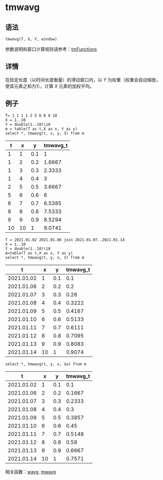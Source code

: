 # tmwavg

## 语法

`tmwavg(T, X, Y, window)`

参数说明和窗口计算规则请参考：[tmFunctions](../themes/tmFunctions.html)

## 详情

在给定长度（以时间长度衡量）的滑动窗口内，以 *Y* 为权重（权重会自动缩放，使其元素之和为1），计算 *X* 元素的加权平均。

## 例子

```
T= 1 1 1 1 2 5 6 8 9 10
X = 1..10
Y = double(1..10)\10
m = table(T as t,X as x, Y as y)
select *, tmwavg(t, x, y, 3) from m
```

| t | x | y | tmwavg\_t |
| --- | --- | --- | --- |
| 1 | 1 | 0.1 | 1 |
| 1 | 2 | 0.2 | 1.6667 |
| 1 | 3 | 0.3 | 2.3333 |
| 1 | 4 | 0.4 | 3 |
| 2 | 5 | 0.5 | 3.6667 |
| 5 | 6 | 0.6 | 6 |
| 6 | 7 | 0.7 | 6.5385 |
| 8 | 8 | 0.8 | 7.5333 |
| 9 | 9 | 0.9 | 8.5294 |
| 10 | 10 | 1 | 9.0741 |

```
T = 2021.01.02 2021.01.06 join 2021.01.07..2021.01.14
X = 1..10
Y = double(1..10)\10
m=table(T as t,X as x, Y as y)
select *, tmwavg(t, y, x, 3) from m
```

| t | x | y | tmwavg\_t |
| --- | --- | --- | --- |
| 2021.01.02 | 1 | 0.1 | 0.1 |
| 2021.01.06 | 2 | 0.2 | 0.2 |
| 2021.01.07 | 3 | 0.3 | 0.26 |
| 2021.01.08 | 4 | 0.4 | 0.3222 |
| 2021.01.09 | 5 | 0.5 | 0.4167 |
| 2021.01.10 | 6 | 0.6 | 0.5133 |
| 2021.01.11 | 7 | 0.7 | 0.6111 |
| 2021.01.12 | 8 | 0.8 | 0.7095 |
| 2021.01.13 | 9 | 0.9 | 0.8083 |
| 2021.01.14 | 10 | 1 | 0.9074 |

```
select *, tmwavg(t, y, x, 1w) from m
```

| t | x | y | tmwavg\_t |
| --- | --- | --- | --- |
| 2021.01.02 | 1 | 0.1 | 0.1 |
| 2021.01.06 | 2 | 0.2 | 0.1667 |
| 2021.01.07 | 3 | 0.3 | 0.2333 |
| 2021.01.08 | 4 | 0.4 | 0.3 |
| 2021.01.09 | 5 | 0.5 | 0.3857 |
| 2021.01.10 | 6 | 0.6 | 0.45 |
| 2021.01.11 | 7 | 0.7 | 0.5148 |
| 2021.01.12 | 8 | 0.8 | 0.58 |
| 2021.01.13 | 9 | 0.9 | 0.6667 |
| 2021.01.14 | 10 | 1 | 0.7571 |

相关函数：[wavg](../w/wavg.html), [mwavg](../m/mwavg.html)

